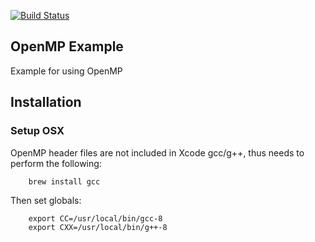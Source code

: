[![Build Status](https://travis-ci.org/fdcl-gwu/openmp_example.svg?branch=master)](https://travis-ci.org/fdcl-gwu/openmp_example)

## OpenMP Example

Example for using OpenMP

## Installation

### Setup OSX

OpenMP header files are not included in Xcode gcc/g++, thus needs to perform
the following:

```
    brew install gcc
```

Then set globals:

```
    export CC=/usr/local/bin/gcc-8
    export CXX=/usr/local/bin/g++-8
```
